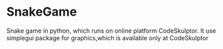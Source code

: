 # SnakeGame
Snake game in python, which runs on online platform CodeSkulptor.
It use simplegui package for graphics,which is available only at CodeSkulptor
